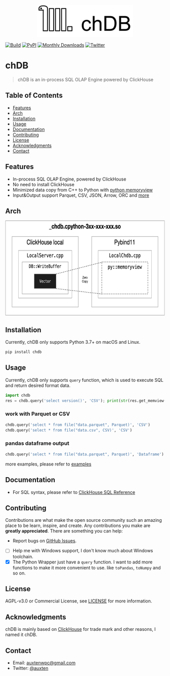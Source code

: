 
<div align="center">
  <img src="docs/_static/snake-chdb.png" height="100">
</div>

[![Build](https://github.com/auxten/chdb/actions/workflows/build_wheels.yml/badge.svg)](https://github.com/auxten/chdb/actions/workflows/build_wheels.yml)
[![PyPI](https://img.shields.io/pypi/v/chdb.svg)](https://pypi.org/project/chdb/)
[![Monthly Downloads](https://pepy.tech/badge/chdb/month)](https://pepy.tech/project/chdb)
[![Twitter](https://img.shields.io/twitter/url/http/shields.io.svg?style=social&label=Twitter)](https://twitter.com/auxten)

# chDB

> chDB is an in-process SQL OLAP Engine powered by ClickHouse


## Table of Contents
* [Features](#features)
* [Arch](#arch)
* [Installation](#installation)
* [Usage](#usage)
* [Documentation](#documentation)
* [Contributing](#contributing)
* [License](#license)
* [Acknowledgments](#acknowledgments)
* [Contact](#contact)

## Features
     
* In-process SQL OLAP Engine, powered by ClickHouse
* No need to install ClickHouse
* Minimized data copy from C++ to Python with [python memoryview](https://docs.python.org/3/c-api/memoryview.html)
* Input&Output support Parquet, CSV, JSON, Arrow, ORC and [more](https://clickhouse.com/docs/en/interfaces/formats)

## Arch
<div align="center">
  <img src="docs/_static/arch-chdb.png" height="300">
</div>

## Installation
Currently, chDB only supports Python 3.7+ on macOS and Linux.
```bash
pip install chdb
```

## Usage

Currently, chDB only supports `query` function, which is used to execute SQL and return desired format data.

```python
import chdb
res = chdb.query('select version()', 'CSV'); print(str(res.get_memview().tobytes()))
```

### work with Parquet or CSV
```python
chdb.query('select * from file("data.parquet", Parquet)', 'CSV')
chdb.query('select * from file("data.csv", CSV)', 'CSV')
```

### pandas dataframe output
```python
chdb.query('select * from file("data.parquet", Parquet)', 'Dataframe')
```

more examples, please refer to [examples](examples)

## Documentation
- For SQL syntax, please refer to [ClickHouse SQL Reference](https://clickhouse.com/docs/en/sql-reference/syntax)

## Contributing
Contributions are what make the open source community such an amazing place to be learn, inspire, and create. Any contributions you make are **greatly appreciated**.
There are something you can help:
- Report bugs on [GitHub Issues](https://github.com/auxten/chdb/issues).
- [ ] Help me with Windows support, I don't know much about Windows toolchain.
- [x] The Python Wrapper just have a `query` function. I want to add more functions to make it more convenient to use. like `toPandas`, `toNumpy` and so on.

## License
AGPL-v3.0 or Commercial License, see [LICENSE](LICENSE.txt) for more information.

## Acknowledgments
chDB is mainly based on [ClickHouse](https://github.com/ClickHouse/ClickHouse)
for trade mark and other reasons, I named it chDB.

## Contact
- Email: auxtenwpc@gmail.com
- Twitter: [@auxten](https://twitter.com/auxten)